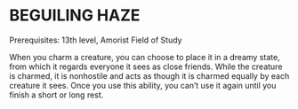 # BEGUILING HAZE

Prerequisites: 13th level, Amorist Field of Study

When you charm a creature, you can choose to place it in a dreamy state, from which it regards everyone it sees as close friends. While the creature is charmed, it is nonhostile and acts as though it is charmed equally by each creature it sees. Once you use this ability, you can’t use it again until you finish a short or long rest.